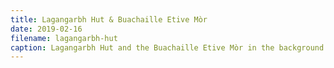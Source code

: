 ```yaml
---
title: Lagangarbh Hut & Buachaille Etive Mòr 
date: 2019-02-16
filename: lagangarbh-hut
caption: Lagangarbh Hut and the Buachaille Etive Mòr in the background.
---
```


